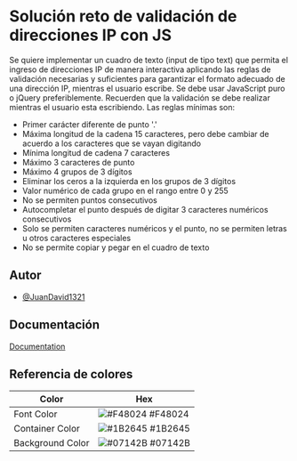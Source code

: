 
# Solución reto de validación de direcciones IP con JS

Se quiere implementar un cuadro de texto (input de tipo text) que permita el ingreso de direcciones IP de manera interactiva aplicando las reglas de validación necesarias y suficientes para garantizar el formato adecuado de una dirección IP, mientras el usuario escribe. Se debe usar JavaScript puro o jQuery preferiblemente. Recuerden que la validación se debe realizar mientras el usuario esta escribiendo. Las reglas mínimas son:

* Primer carácter diferente de punto '.'
* Máxima longitud de la cadena 15 caracteres, pero debe cambiar de acuerdo a los caracteres que se vayan digitando
* Mínima longitud de cadena 7 caracteres
* Máximo 3 caracteres de punto
* Máximo 4 grupos de 3 dígitos
* Eliminar los ceros a la izquierda en los grupos de 3 dígitos
* Valor numérico de cada grupo en el rango entre 0 y 255
* No se permiten puntos consecutivos
* Autocompletar el punto después de digitar 3 caracteres numéricos consecutivos
* Solo se permiten caracteres numéricos y el punto, no se permiten letras u otros caracteres especiales
* No se permite copiar y pegar en el cuadro de texto


## Autor

- [@JuanDavid1321](https://www.github.com/JuanDavid1321)


## Documentación

[Documentation](https://drive.google.com/file/d/14X0q1WkB1o4qk-bujw0FNbYZu0owf8Rl/view?usp=sharing)

## Referencia de colores

| Color             | Hex                                                                |
| ----------------- | ------------------------------------------------------------------ |
| Font Color | ![#F48024](https://via.placeholder.com/10/F48024?text=+) #F48024 |
| Container Color | ![#1B2645](https://via.placeholder.com/10/1B2645?text=+) #1B2645 |
| Background Color | ![#07142B](https://via.placeholder.com/10/07142B?text=+) #07142B |


